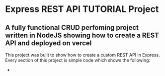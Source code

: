 # Express REST API TUTORIAL Project

## A fully functional CRUD perfoming project written in NodeJS showing how to create a REST API and deployed on vercel

This project was built to show how to create a custom REST API in Express. Every section of this project is simple code which shows the following:

* 